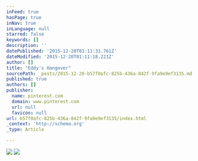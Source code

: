 ```yaml
---
inFeed: true
hasPage: true
inNav: true
inLanguage: null
starred: false
keywords: []
description: ''
datePublished: '2015-12-20T01:11:31.761Z'
dateModified: '2015-12-20T01:11:18.221Z'
author: []
title: "Eddy's Hangover"
sourcePath: _posts/2015-12-20-b57f0afc-825b-436a-842f-9fa9e9ef3135.md
published: true
authors: []
publisher:
  name: pinterest.com
  domain: www.pinterest.com
  url: null
  favicon: null
url: b57f0afc-825b-436a-842f-9fa9e9ef3135/index.html
_context: 'http://schema.org'
_type: Article

---
```

![](https://imgflo.herokuapp.com/graph/vahj1ThiexotieMo/b53278d122ed39915beadfc1c1efad19/passthrough.jpg?height=600&input=https%3A%2F%2Fs3-us-west-2.amazonaws.com%2Fthe-grid-img%2Fp%2Fe4beebe8ee49bf559de8524bcfb03790625ea7f3.jpg&width=466)
![](https://s-media-cache-ak0.pinimg.com/736x/25/f2/3d/25f23dd6e8b9e2d7d4fdb0bd89b7946e.jpg)